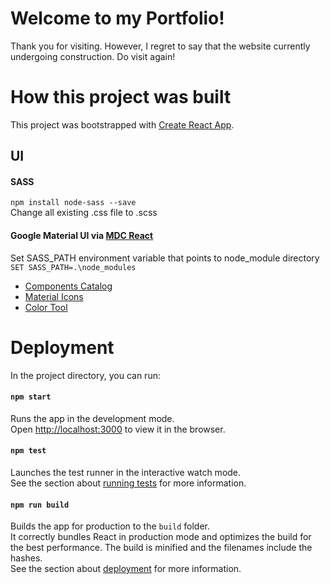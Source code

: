 # Welcome to my Portfolio!

Thank you for visiting. However, I regret to say that the website currently undergoing construction. Do visit again!

# How this project was built

This project was bootstrapped with [Create React App](https://github.com/facebook/create-react-app).

## UI

#### SASS

`npm install node-sass --save`<br>
Change all existing .css file to .scss

#### Google Material UI via [MDC React](https://github.com/material-components/material-components-web-react)

Set SASS_PATH environment variable that points to node_module directory<br>
`SET SASS_PATH=.\node_modules`

- [Components Catalog](https://material-components.github.io/material-components-web-catalog/#/)
- [Material Icons](https://github.com/material-components/material-components-web-react/tree/master/packages/material-icon)
- [Color Tool](https://material.io/tools/color/#!/?view.left=0&view.right=0)


# Deployment

In the project directory, you can run:

#### `npm start`

Runs the app in the development mode.<br>
Open [http://localhost:3000](http://localhost:3000) to view it in the browser.

#### `npm test`

Launches the test runner in the interactive watch mode.<br>
See the section about [running tests](https://facebook.github.io/create-react-app/docs/running-tests) for more information.

#### `npm run build`

Builds the app for production to the `build` folder.<br>
It correctly bundles React in production mode and optimizes the build for the best performance. The build is minified and the filenames include the hashes.<br> See the section about [deployment](https://facebook.github.io/create-react-app/docs/deployment) for more information.
